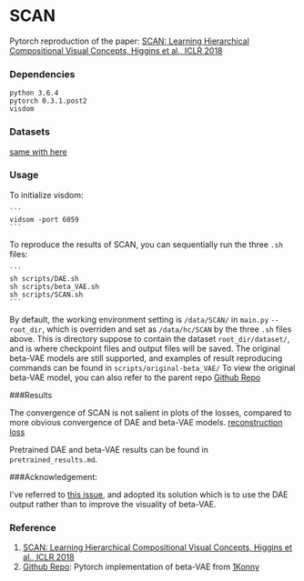 # SCAN
Pytorch reproduction of the paper:
[SCAN: Learning Hierarchical Compositional Visual Concepts, Higgins et al., ICLR 2018]

### Dependencies
```
python 3.6.4
pytorch 0.3.1.post2
visdom
```

### Datasets
[same with here]

### Usage
To initialize visdom:

    ```
    vidsom -port 6059
    ```

To reproduce the results of SCAN, you can sequentially run the three `.sh` files:

    ```
    sh scripts/DAE.sh
    sh scripts/beta_VAE.sh
    sh scripts/SCAN.sh
    ```

By default, the working environment setting is `/data/SCAN/` in `main.py` `--root_dir`, which is overriden and set as `/data/hc/SCAN` by the three `.sh` files above.
This is directory suppose to contain the dataset `root_dir/dataset/`, and is where checkpoint files and output files will be saved.
The original beta-VAE models are still supported, and examples of result reproducing commands can be found in `scripts/original-beta_VAE/`
To view the original beta-VAE model, you can also refer to the parent repo [Github Repo][]<br>

###Results

The convergence of SCAN is not salient in plots of the losses, compared to more obvious convergence of DAE and beta-VAE models.
[reconstruction loss](results/SCAN/recon.png)

Pretrained DAE and beta-VAE results can be found in `pretrained_results.md`.

###Acknowledgement:

I've referred to [this issue](https://github.com/miyosuda/scan/issues/1), and adopted its solution which is to use the DAE output rather than to improve the visuality of beta-VAE.

### Reference
1. [SCAN: Learning Hierarchical Compositional Visual Concepts, Higgins et al., ICLR 2018]
2. [Github Repo]: Pytorch implementation of beta-VAE from [1Konny](https://github.com/1Konny)

[SCAN: Learning Hierarchical Compositional Visual Concepts, Higgins et al., ICLR 2018]: https://arxiv.org/abs/1707.03389
[Github Repo]: https://github.com/1Konny/Beta-VAE 
[same with here]: https://github.com/1Konny/FactorVAE 
